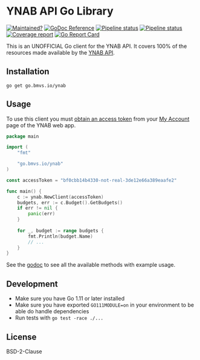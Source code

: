 # YNAB API Go Library

[![Maintained?](https://img.shields.io/maintenance/yes/2019.svg)]() [![GoDoc Reference](https://godoc.org/go.bmvs.io/ynab?status.svg)](https://godoc.org/go.bmvs.io/ynab) [![Pipeline status](https://lab.bmvs.io/bs/ynab.go/badges/master/pipeline.svg)](https://lab.bmvs.io/bs/ynab.go/commits/master) [![Pipeline status](https://ci.appveyor.com/api/projects/status/0m2n0q97usi79q27/branch/master?svg=true)](https://ci.appveyor.com/project/brunomvsouza/ynab-go-y5fjk/branch/master) [![Coverage report](https://lab.bmvs.io/bs/ynab.go/badges/master/coverage.svg)](https://lab.bmvs.io/bs/ynab.go/commits/master)  [![Go Report Card](https://goreportcard.com/badge/github.com/brunomvsouza/ynab.go)](https://goreportcard.com/report/github.com/brunomvsouza/ynab.go)

This is an UNOFFICIAL Go client for the YNAB API. It covers 100% of the resources made available by the [YNAB API](https://api.youneedabudget.com).

## Installation

```
go get go.bmvs.io/ynab
```

## Usage

To use this client you must [obtain an access token](https://api.youneedabudget.com/#authentication-overview) from your [My Account](https://app.youneedabudget.com/settings) page of the YNAB web app.

```go
package main

import (
	"fmt"

	"go.bmvs.io/ynab"
)

const accessToken = "bf0cbb14b4330-not-real-3de12e66a389eaafe2"

func main() {
	c := ynab.NewClient(accessToken)
	budgets, err := c.Budget().GetBudgets()
	if err != nil {
		panic(err)
	}
	
	for _, budget := range budgets {
		fmt.Println(budget.Name)
		// ...
	}
}
```

See the [godoc](https://godoc.org/go.bmvs.io/ynab) to see all the available methods with example usage.

## Development

- Make sure you have Go 1.11 or later installed
- Make sure you have exported `GO111MODULE=on` in your environment to be able do handle dependencies
- Run tests with `go test -race ./...`

## License

BSD-2-Clause
